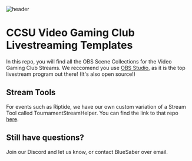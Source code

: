 ![header](https://cdn.discordapp.com/attachments/1006411318028402708/1016509232713043968/dark_background_banner_vinyl_res.png)
# CCSU Video Gaming Club Livestreaming Templates

In this repo, you will find all the OBS Scene Collections for the Video Gaming Club Streams.
We reccomend you use [OBS Studio](https://www.obsproject.com/), as it is the top livestream program out there! (It's also open source!)

## Stream Tools
For events such as Riptide, we have our own custom variation of a Stream Tool called TournamentStreamHelper. You can find the link to that repo [here](https://www.github.com/CCSUVGC/TournamentStreamHelper).

## Still have questions?
Join our Discord and let us know, or contact BlueSaber over email.